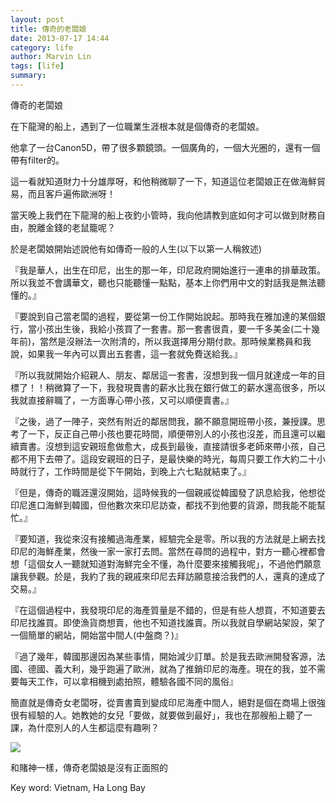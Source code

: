 ```yaml
---
layout: post
title: 傳奇的老闆娘
date: 2013-07-17 14:44
category: life
author: Marvin Lin
tags: [life]
summary: 
---
```


傳奇的老闆娘

  

在下龍灣的船上，遇到了一位職業生涯根本就是個傳奇的老闆娘。

他拿了一台Canon5D，帶了很多顆鏡頭。一個廣角的，一個大光圈的，還有一個帶有filter的。

這一看就知道財力十分雄厚呀，和他稍微聊了一下，知道這位老闆娘正在做海鮮貿易，而且客戶遍佈歐洲呀！

  

當天晚上我們在下龍灣的船上夜釣小管時，我向他請教到底如何才可以做到財務自由，脫離金錢的老鼠籠呢？

  

於是老闆娘開始述說他有如傳奇一般的人生(以下以第一人稱敘述)

  

『我是華人，出生在印尼，出生的那一年，印尼政府開始進行一連串的排華政策。所以我並不會講華文，聽也只能聽懂一點點，基本上你們用中文的對話我是無法聽懂的。』

  

『要說到自己當老闆的過程，要從第一份工作開始說起。那時我在雅加達的某個銀行，當小孩出生後，我給小孩買了一套書。那一套書很貴，要一千多美金(二十幾年前)，當然是沒辦法一次附清的，所以我選擇用分期付款。那時候業務員和我說，如果我一年內可以賣出五套書，這一套就免費送給我。』

『所以我就開始介紹親人、朋友、鄰居這一套書，沒想到我一個月就達成一年的目標了！！稍微算了一下，我發現賣書的薪水比我在銀行做工的薪水還高很多，所以我就直接辭職了，一方面專心帶小孩，又可以順便賣書。』

  

『之後，過了一陣子，突然有附近的鄰居問我，願不願意開班帶小孩，兼授課。思考了一下，反正自己帶小孩也要花時間，順便帶別人的小孩也沒差，而且還可以繼續賣書。沒想到這安親班愈做愈大，成長到最後，直接請很多老師來帶小孩，自己都不用下去帶了。這段安親班的日子，是最快樂的時光，每周只要工作大約二十小時就行了，工作時間是從下午開始，到晚上六七點就結束了。』

  

『但是，傳奇的職涯還沒開始，這時候我的一個親戚從韓國發了訊息給我，他想從印尼進口海鮮到韓國，但他數次來印尼訪查，都找不到他要的貨源，問我能不能幫忙。』

  

『要知道，我從來沒有接觸過海產業，經驗完全是零。所以我的方法就是上網去找印尼的海鮮產業，然後一家一家打去問。當然在尋問的過程中，對方一聽心裡都會想「這個女人一聽就知道對海鮮完全不懂，為什麼要來接觸我呢」，不過他們願意讓我參觀。於是，我約了我的親戚來印尼去拜訪願意接洽我們的人，還真的達成了交易。』

  

『在這個過程中，我發現印尼的海產質量是不錯的，但是有些人想買，不知道要去印尼找誰買。即使漁貨商想賣，他也不知道找誰賣。所以我就自學網站架設，架了一個簡單的網站，開始當中間人(中盤商？)』

  

『過了幾年，韓國那邊因為某些事情，開始減少訂單。於是我去歐洲開發客源，法國、德國、義大利，幾乎跑遍了歐洲，就為了推銷印尼的海產。現在的我，並不需要每天工作，可以拿相機到處拍照，體驗各國不同的風俗』

  

簡直就是傳奇女老闆呀，從賣書賣到變成印尼海產中間人，絕對是個在商場上很強很有經驗的人。她教她的女兒「要做，就要做到最好」，我也在那艘船上聽了一課，為什麼別人的人生都這麼有趣咧？

  

[![](http://3.bp.blogspot.com/-j4qd5icb1II/UeYLY5kKkhI/AAAAAAAABfs/qYlKs3imywc/s320/IMG_5193.JPG)](http://3.bp.blogspot.com/-j4qd5icb1II/UeYLY5kKkhI/AAAAAAAABfs/qYlKs3imywc/s1600/IMG_5193.JPG)

和賭神一樣，傳奇老闆娘是沒有正面照的

  
Key word: Vietnam, Ha Long Bay
